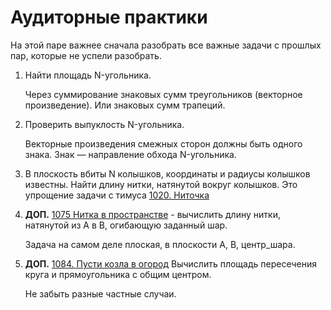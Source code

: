﻿
# Аудиторные практики

На этой паре важнее сначала разобрать все важные задачи с прошлых пар, которые не успели разобрать.

1. Найти площадь N-угольника.
	
	Через суммирование знаковых сумм треугольников (векторное произведение). Или знаковых сумм трапеций.

1. Проверить выпуклость N-угольника.
	
	Векторные произведения смежных сторон должны быть одного знака. Знак — направление обхода N-угольника.

1. В плоскость вбиты N колышков, координаты и радиусы колышков известны. Найти длину нитки, натянутой вокруг колышков.
Это упрощение задачи с тимуса [1020. Ниточка](http://acm.timus.ru/problem.aspx?space=1&num=1020)

1. __ДОП.__ [1075 Нитка в пространстве](http://acm.timus.ru/problem.aspx?space=1&num=1075) - 
вычислить длину нитки, натянутой из A в B, огибающую заданный шар.
	
	Задача на самом деле плоская, в плоскости A, B, центр_шара.
	

1. __ДОП.__ [1084. Пусти козла в огород](http://acm.timus.ru/problem.aspx?space=1&num=1084) Вычислить площадь пересечения круга и прямоугольника с общим центром.
	
	Не забыть разные частные случаи.

